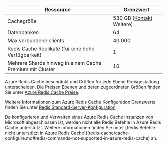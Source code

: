 | Ressource                                    | Grenzwert                                  |
|---------------------------------------------|----------------------------------------|
| Cachegröße                                  | 530 GB ([Kontakt](mailto:wapteams@microsoft.com?subject=Redis%20Cache%20quota%20increase) Weitere)                                  |
| Datenbanken                                   | 64                                     |
| Max verbundene clients                       | 40.000                                 |
| Redis Cache Replikate (für eine hohe Verfügbarkeit) | 1 |
| Mehrere Shards hinweg in einem Cache Premium mit Cluster    | 10 |

Azure Redis Cache beschränkt und Größen für jede Ebene Preisgestaltung unterscheiden. Die Preisen Ebenen und deren zugeordneten Größen finden Sie unter [Azure Redis Cache Preise](https://azure.microsoft.com/pricing/details/cache/).

Weitere Informationen zum Azure Redis Cache Konfiguration Grenzwerte finden Sie unter [Redis Standard-Server-Konfiguration](redis-cache/cache-configure.md#default-redis-server-configuration).

Da konfigurieren und Verwalten eines Azure Redis Cache Instanzen von Microsoft abgeschlossen ist, werden nicht alle Redis Befehle in Azure Redis Cache unterstützt. Weitere Informationen finden Sie unter [Redis Befehle nicht unterstützt in Azure Redis Cache]((redis-cache/cache-configure.md#redis-commands-not-supported-in-azure-redis-cache) an.